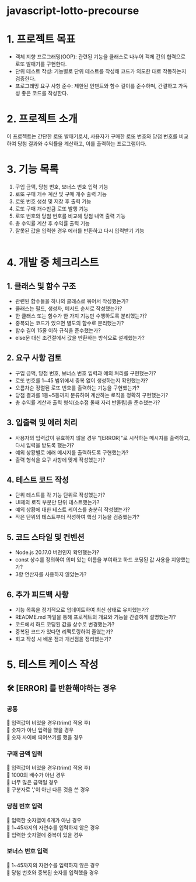 # javascript-lotto-precourse

# 1. 프로젝트 목표

- 객체 지향 프로그래밍(OOP): 관련된 기능을 클래스로 나누어 객체 간의 협력으로 로또 발매기를 구현한다.
- 단위 테스트 작성: 기능별로 단위 테스트를 작성해 코드가 의도한 대로 작동하는지 검증한다.
- 프로그래밍 요구 사항 준수: 제한된 인덴트와 함수 길이를 준수하며, 간결하고 가독성 좋은 코드를 작성한다.

# 2. 프로젝트 소개

이 프로젝트는 간단한 로또 발매기로서, 사용자가 구매한 로또 번호와 당첨 번호를 비교하여 당첨 결과와 수익률을 계산하고, 이를 출력하는 프로그램이다.

# 3. 기능 목록

1. 구입 금액, 당첨 번호, 보너스 번호 입력 기능
2. 로또 구매 개수 계산 및 구매 개수 출력 기능
3. 로또 번호 생성 및 저장 후 출력 기능
4. 로또 구매 개수만큼 로또 발행 기능
5. 로또 번호와 당첨 번호를 비교해 당첨 내역 출력 기능
6. 총 수익률 계산 후 수익률 출력 기능
7. 잘못된 값을 입력한 경우 에러를 반환하고 다시 입력받기 기능
   <br>
   <br>

# 4. 개발 중 체크리스트

## 1. 클래스 및 함수 구조

- 관련된 함수들을 하나의 클래스로 묶어서 작성했는가?
- 클래스는 필드, 생성자, 메서드 순서로 작성했는가?
- 한 클래스 또는 함수가 한 가지 기능만 수행하도록 분리했는가?
- 중복되는 코드가 있으면 별도의 함수로 분리했는가?
- 함수 길이 15줄 이하 규칙을 준수했는가?
- else문 대신 조건절에서 값을 반환하는 방식으로 설계했는가?

## 2. 요구 사항 검토

- 구입 금액, 당첨 번호, 보너스 번호 입력과 예외 처리를 구현했는가?
- 로또 번호를 1~45 범위에서 중복 없이 생성하는지 확인했는가?
- 오름차순 정렬된 로또 번호를 출력하는 기능을 구현했는가?
- 당첨 결과를 1등~5등까지 분류하여 계산하는 로직을 정확히 구현했는가?
- 총 수익률 계산과 출력 형식(소수점 둘째 자리 반올림)을 준수했는가?

## 3. 입출력 및 에러 처리

- 사용자의 입력값이 유효하지 않을 경우 "[ERROR]"로 시작하는 메시지를 출력하고, 다시 입력을 받도록 했는가?
- 예외 상황별로 에러 메시지를 출력하도록 구현했는가?
- 출력 형식을 요구 사항에 맞게 작성했는가?

## 4. 테스트 코드 작성

- 단위 테스트를 각 기능 단위로 작성했는가?
- UI제외 로직 부분만 단위 테스트했는가?
- 예외 상황에 대한 테스트 케이스를 충분히 작성했는가?
- 작은 단위의 테스트부터 작성하여 핵심 기능을 검증했는가?

## 5. 코드 스타일 및 컨벤션

- Node.js 20.17.0 버전인지 확인했는가?
- const 상수를 정의하여 의미 있는 이름을 부여하고 하드 코딩된 값 사용을 지양했는가?
- 3항 연산자를 사용하지 않았는가?

## 6. 추가 피드백 사항

- 기능 목록을 정기적으로 업데이트하여 최신 상태로 유지했는가?
- README.md 파일을 통해 프로젝트의 개요와 기능을 간결하게 설명했는가?
- 코드에서 하드 코딩된 값을 상수로 변경했는가?
- 중복된 코드가 있다면 리팩토링하여 줄였는가?
- 회고 작성 시 배운 점과 개선점을 정리했는가?

# 5. 테스트 케이스 작성

## 🛠️ [ERROR] 를 반환해야하는 경우

### 공통

📍 입력값이 비었을 경우(trim() 적용 후)<br>
📍 숫자가 아닌 입력을 했을 경우<br>
📍 숫자 사이에 띄어쓰기를 했을 경우<br>

### 구매 금액 입력

📍 입력값이 비었을 경우(trim() 적용 후)<br>
📍 1000의 배수가 아닌 경우<br>
📍 너무 많은 금액일 경우<br>
📍 구분자로 ','이 아닌 다른 것을 쓴 경우<br>

### 당첨 번호 입력

📍 입력한 숫자열이 6개가 아닌 경우<br>
📍 1~45까지의 자연수를 입력하지 않은 경우<br>
📍 입력한 숫자열에 중복이 있을 경우<br>

### 보너스 번호 입력

📍 1~45까지의 자연수를 입력하지 않은 경우<br>
📍 당첨 번호와 중복된 숫자를 입력했을 경우<br>
